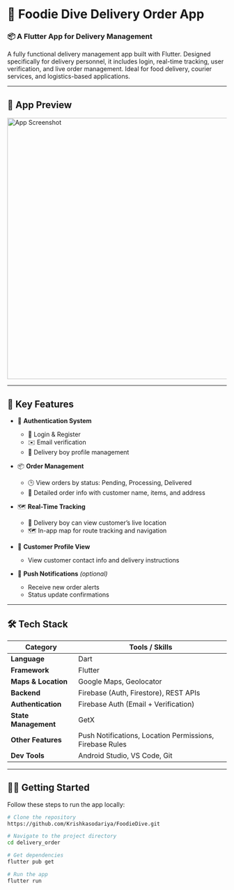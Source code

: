 <h1>🚚 Foodie Dive Delivery Order App</h1>

### 📦 A Flutter App for Delivery Management

<p>
  A fully functional delivery management app built with Flutter. Designed specifically for delivery personnel, it includes login, real-time tracking, user verification, and live order management. Ideal for food delivery, courier services, and logistics-based applications.
</p>

---

## 📱 App Preview

<img width="600" alt="App Screenshot" src="https://github.com/user-attachments/assets/0e6ce9f7-dd3d-4ff9-abbf-0daa55a6e237" />

---

## 🎯 Key Features

- 🔐 **Authentication System**  
  - 👤 Login & Register  
  - ✉️ Email verification  
  - 🧾 Delivery boy profile management  

- 📦 **Order Management**  
  - 🕒 View orders by status: Pending, Processing, Delivered  
  - 📃 Detailed order info with customer name, items, and address  

- 🗺️ **Real-Time Tracking**  
  - 📍 Delivery boy can view customer’s live location  
  - 🗺️ In-app map for route tracking and navigation  

- 👤 **Customer Profile View**  
  - View customer contact info and delivery instructions  

- 🔔 **Push Notifications** *(optional)*  
  - Receive new order alerts  
  - Status update confirmations  

---

## 🛠️ Tech Stack

| Category            | Tools / Skills                                             |
|---------------------|------------------------------------------------------------|
| **Language**         | Dart                                                       |
| **Framework**        | Flutter                                                    |
| **Maps & Location**  | Google Maps, Geolocator                                    |
| **Backend**          | Firebase (Auth, Firestore), REST APIs                     |
| **Authentication**   | Firebase Auth (Email + Verification)                      |
| **State Management** | GetX                                       |
| **Other Features**   | Push Notifications, Location Permissions, Firebase Rules  |
| **Dev Tools**        | Android Studio, VS Code, Git                               |

---

## 🧑‍💻 Getting Started

Follow these steps to run the app locally:

```bash
# Clone the repository
https://github.com/Krishkasodariya/FoodieDive.git

# Navigate to the project directory
cd delivery_order

# Get dependencies
flutter pub get

# Run the app
flutter run
